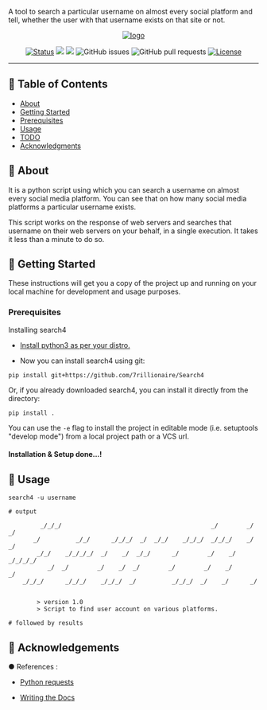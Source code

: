 
A tool to search a particular username on almost every social platform and tell, whether the user with that username exists on that site or not.
<p align="center">
<a href="https://github.com/7rillionaire/Search4">
<img src="https://i.ibb.co/TWvY84p/Pics-Art-12-01-03-29-17-1.png" alt="logo"></a>
</p>


<div align="center">

  [![Status](https://img.shields.io/badge/status-active-success.svg)]()
  <img src="https://img.shields.io/badge/version-1.0-blue.svg">
  <img src="https://img.shields.io/badge/python->=_3.6-green.svg">
  ![GitHub issues](https://img.shields.io/github/issues-raw/7rillionaire/Search4.svg)
  ![GitHub pull requests](https://img.shields.io/github/issues-pr-raw/7rillionaire/Search4.svg)
  [![License](https://img.shields.io/badge/license-MIT-blue.svg)](/LICENSE)

</div>

---

<p align="center"> 

   
</p>

## 📝 Table of Contents
- [About](#about)
- [Getting Started](#getting_started)
- [Prerequisites](#prerequisites)
- [Usage](#usage)
- [TODO](https://github.com/7rillionaire/Search4/blob/master/TODO.md)
- [Acknowledgments](#acknowledgement)

## 🧐 About <a name = "about"></a>

It is a python script using which you can search a username on almost every social media platform. You can see that on how many social media platforms a particular username exists. 

This script works on the response of web servers and searches that username on their web servers on your behalf, in a single execution. It takes it less than a minute to do so.

## 🏁 Getting Started <a name = "getting_started"></a>
These instructions will get you a copy of the project up and running on your local machine for development and usage purposes.

### Prerequisites <a name="prerequisites"></a>
Installing search4

- [Install python3 as per your distro.](https://realpython.com/installing-python)

- Now you can install search4 using git:

```
pip install git+https://github.com/7rillionaire/Search4
```

Or, if you already downloaded search4, you can install it directly from the directory:
```
pip install .
```

You can use the `-e` flag to install the project in editable mode (i.e. setuptools "develop mode") from a local project path or a VCS url.


#### Installation & Setup done...!


## 🎈 Usage <a name="usage"></a>

```
search4 -u username

# output

         _/_/_/                                          _/        _/  _/
       _/          _/_/      _/_/_/  _/  _/_/    _/_/_/  _/_/_/    _/  _/
        _/_/    _/_/_/_/  _/    _/  _/_/      _/        _/    _/  _/_/_/_/
           _/  _/        _/    _/  _/        _/        _/    _/      _/
    _/_/_/      _/_/_/    _/_/_/  _/          _/_/_/  _/    _/      _/


        > version 1.0
        > Script to find user account on various platforms.

# followed by results

```
 

## 🎉 Acknowledgements <a name = "acknowledgement"></a>

● References :

- [Python requests](https://realpython.com/python-requests/)

- [Writing the Docs](https://github.com/kylelobo/The-Documentation-Compendium)

